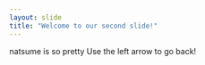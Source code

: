 ```yaml
---
layout: slide
title: "Welcome to our second slide!"
---
```

natsume is so pretty
Use the left arrow to go back!
